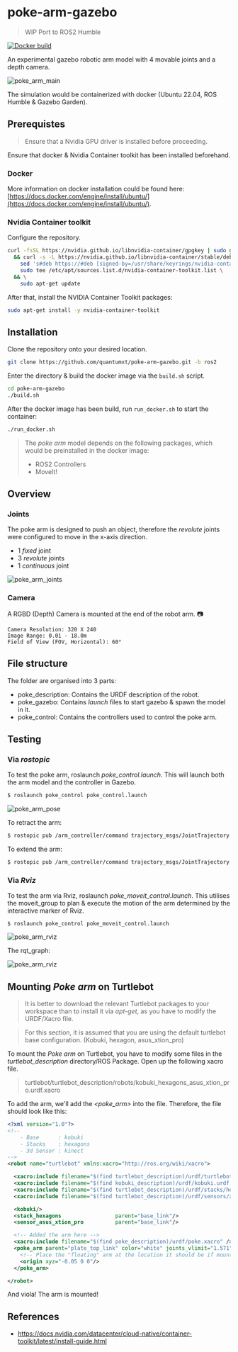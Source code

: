 # poke-arm-gazebo

> WIP Port to ROS2 Humble

[![Docker build](https://img.shields.io/github/actions/workflow/status/quantumxt/poke-arm-gazebo/docker-image.yml?style=for-the-badge)](https://github.com/quantumxt/poke-arm-gazebo/actions)

An experimental gazebo robotic arm model with 4 movable joints and a depth camera.

![poke_arm_main](img/pa_main.png)

The simulation would be containerized with docker (Ubuntu 22.04, ROS Humble & Gazebo Garden).

## Prerequistes

> Ensure that a Nvidia GPU driver is installed before proceeding.

Ensure that docker & Nvidia Container toolkit has been installed beforehand.

### Docker

More information on docker installation could be found here: [https://docs.docker.com/engine/install/ubuntu/](https://docs.docker.com/engine/install/ubuntu/).

### Nvidia Container toolkit

Configure the repository.

```bash
curl -fsSL https://nvidia.github.io/libnvidia-container/gpgkey | sudo gpg --dearmor -o /usr/share/keyrings/nvidia-container-toolkit-keyring.gpg \
  && curl -s -L https://nvidia.github.io/libnvidia-container/stable/deb/nvidia-container-toolkit.list | \
    sed 's#deb https://#deb [signed-by=/usr/share/keyrings/nvidia-container-toolkit-keyring.gpg] https://#g' | \
    sudo tee /etc/apt/sources.list.d/nvidia-container-toolkit.list \
  && \
    sudo apt-get update
```

After that, install the NVIDIA Container Toolkit packages:
```bash
sudo apt-get install -y nvidia-container-toolkit
```

## Installation

Clone the repository onto your desired location.
```bash
git clone https://github.com/quantumxt/poke-arm-gazebo.git -b ros2
```

Enter the directory & build the docker image via the `build.sh` script.
```bash
cd poke-arm-gazebo
./build.sh
```

After the docker image has been build, run `run_docker.sh` to start the container:
```bash
./run_docker.sh
```

> The *poke arm* model depends on the following packages, which would be preinstalled in the docker image:
> - ROS2 Controllers 
> - MoveIt!

## Overview
### Joints
The poke arm is designed to push an object, therefore the *revolute* joints were configured to move in the x-axis direction.
- 1 *fixed* joint
- 3 *revolute* joints
- 1 *continuous* joint

![poke_arm_joints](img/pa_joints.png)

### Camera
A RGBD (Depth) Camera is mounted at the end of the robot arm. :camera:
```
Camera Resolution: 320 X 240
Image Range: 0.01 - 18.0m
Field of View (FOV, Horizontal): 60°
```

## File structure
The folder are organised into 3 parts:
- poke_description: Contains the URDF description of the robot.
- poke_gazebo: Contains *launch* files to start gazebo & spawn the model in it.
- poke_control: Contains the controllers used to control the poke arm.

## Testing
### Via *rostopic*
To test the poke arm, roslaunch *poke_control.launch*. This will launch both the arm model and the controller in Gazebo.
```bash
$ roslaunch poke_control poke_control.launch
```
![poke_arm_pose](img/pa_pose.png)

To retract the arm:
```bash
$ rostopic pub /arm_controller/command trajectory_msgs/JointTrajectory '{joint_names: ["p0_joint","p1_joint","p2_joint","p3_joint"], points: [{positions: [-1.2,2.5,0.6,0.0],time_from_start:[1.0,0.0]}]}' -1
```

To extend the arm:
```bash
$ rostopic pub /arm_controller/command trajectory_msgs/JointTrajectory '{joint_names: ["p0_joint","p1_joint","p2_joint","p3_joint"], points: [{positions: [1.2,0.2,0.6,0.0],time_from_start:[1.0,0.0]}]}' -1
```

### Via *Rviz*
To test the arm via Rviz, roslaunch *poke_moveit_control.launch*. This utilises the moveit_group to plan & execute the motion of the arm determined by the interactive marker of Rviz.
```
$ roslaunch poke_control poke_moveit_control.launch
```
![poke_arm_rviz](img/pa_rviz.png)

The rqt_graph:

![poke_arm_rviz](img/pa_rviz_moveit_rqt.png)


## Mounting *Poke arm* on Turtlebot
> It is better to download the relevant Turtlebot packages to your workspace than to install it via *apt-get*, as you have to modify the URDF/Xacro file.

> For this section, it is assumed that you are using the default turtlebot base configuration. (Kobuki, hexagon, asus_xtion_pro)

To mount the *Poke arm* on Turtlebot, you have to modify some files in the *turtlebot_description* directory/ROS Package. Open up the following xacro file. 
> turtlebot/turtlebot_description/robots/kobuki_hexagons_asus_xtion_pro.urdf.xacro

To add the arm, we'll add the *<poke_arm>* into the file. Therefore, the file should look like this:
```xml
<?xml version="1.0"?>
<!--
    - Base      : kobuki
    - Stacks    : hexagons
    - 3d Sensor : kinect
-->
<robot name="turtlebot" xmlns:xacro="http://ros.org/wiki/xacro">

  <xacro:include filename="$(find turtlebot_description)/urdf/turtlebot_common_library.urdf.xacro" />
  <xacro:include filename="$(find kobuki_description)/urdf/kobuki.urdf.xacro" />
  <xacro:include filename="$(find turtlebot_description)/urdf/stacks/hexagons.urdf.xacro"/>
  <xacro:include filename="$(find turtlebot_description)/urdf/sensors/asus_xtion_pro.urdf.xacro"/>

  <kobuki/>
  <stack_hexagons                 parent="base_link"/>
  <sensor_asus_xtion_pro          parent="base_link"/>

  <!-- Added the arm here -->
  <xacro:include filename="$(find poke_description)/urdf/poke.xacro" />
  <poke_arm parent="plate_top_link" color="white" joints_vlimit="1.571">
    <!-- Place the "floating" arm at the location it should be if mounted on a turtlebot -->
    <origin xyz="-0.05 0 0"/>
  </poke_arm>

</robot>
```

And viola! The arm is mounted!


## References

- https://docs.nvidia.com/datacenter/cloud-native/container-toolkit/latest/install-guide.html
